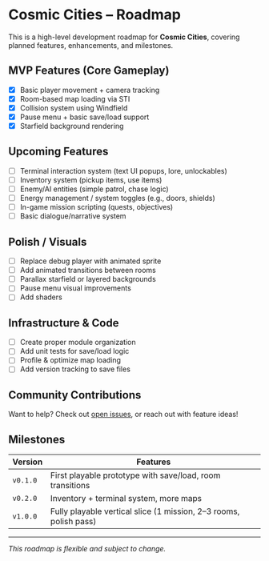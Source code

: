 # Cosmic Cities – Roadmap

This is a high-level development roadmap for **Cosmic Cities**, covering planned features, enhancements, and milestones.

## MVP Features (Core Gameplay)

- [x] Basic player movement + camera tracking
- [x] Room-based map loading via STI
- [x] Collision system using Windfield
- [x] Pause menu + basic save/load support
- [x] Starfield background rendering

## Upcoming Features

- [ ] Terminal interaction system (text UI popups, lore, unlockables)
- [ ] Inventory system (pickup items, use items)
- [ ] Enemy/AI entities (simple patrol, chase logic)
- [ ] Energy management / system toggles (e.g., doors, shields)
- [ ] In-game mission scripting (quests, objectives)
- [ ] Basic dialogue/narrative system

## Polish / Visuals

- [ ] Replace debug player with animated sprite
- [ ] Add animated transitions between rooms
- [ ] Parallax starfield or layered backgrounds
- [ ] Pause menu visual improvements
- [ ] Add shaders

## Infrastructure & Code

- [ ] Create proper module organization
- [ ] Add unit tests for save/load logic
- [ ] Profile & optimize map loading
- [ ] Add version tracking to save files

## Community Contributions

Want to help? Check out [open issues](https://github.com/OmgRod/cosmic-cities/issues), or reach out with feature ideas!

## Milestones

| Version | Features |
|---------|----------|
| `v0.1.0` | First playable prototype with save/load, room transitions |
| `v0.2.0` | Inventory + terminal system, more maps |
| `v1.0.0` | Fully playable vertical slice (1 mission, 2–3 rooms, polish pass) |

---

*This roadmap is flexible and subject to change.*
